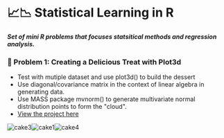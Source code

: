 # 📈📉 Statistical Learning in R 

***Set of mini R problems that focuses statsitical methods  and regression analysis.***


### 🍰 Problem 1: Creating a Delicious Treat with Plot3d


- Test with mutiple dataset and use plot3d() to  build the dessert
- Use diagonal/covariance matrix in the context of linear algebra in generating data.
- Use MASS package mvnorm() to generate multivariate normal distribution points to form the "cloud". 
- [View the project here](https://github.com/xtenix88/Statistical-Learning-in-R/blob/main/Spherical-Fruit.Rmd)

![cake3](https://user-images.githubusercontent.com/62857660/135530573-08ae7562-d26f-4906-8bb8-5d0214ad1c97.PNG)![cake1](https://user-images.githubusercontent.com/62857660/135530583-8b24b07f-0a9b-4436-b5a9-470bfd41a8d3.PNG)![cake4](https://user-images.githubusercontent.com/62857660/135530831-8219052c-fd93-4901-a3a9-bc0d9db5c622.PNG)





